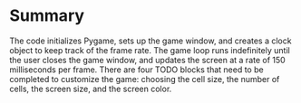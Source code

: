 # Summary
The code initializes Pygame, sets up the game window, and creates a clock object to keep track of the frame rate. The game loop runs indefinitely until the user closes the game window, and updates the screen at a rate of 150 milliseconds per frame. There are four TODO blocks that need to be completed to customize the game: choosing the cell size, the number of cells, the screen size, and the screen color.